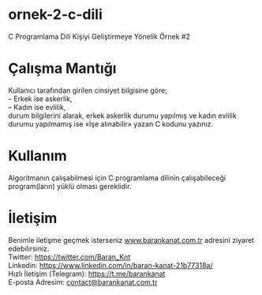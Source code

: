 # ornek-2-c-dili
C Programlama Dili Kişiyi Geliştirmeye Yönelik Örnek #2

# Çalışma Mantığı
Kullanıcı tarafından girilen cinsiyet bilgisine göre;<br>
– Erkek ise askerlik,<br>
– Kadın ise evlilik,<br>
durum bilgilerini alarak, erkek askerlik durumu yapılmış ve
kadın evlilik durumu yapılmamış ise «İşe alınabilir» yazan C
kodunu yazınız.

# Kullanım
Algoritmanın çalışabilmesi için C programlama dilinin çalışabileceği program(ların) yüklü olması gereklidir.

# İletişim
Benimle iletişme geçmek isterseniz www.barankanat.com.tr adresini ziyaret edebilirsiniz.                          
Twitter: https://twitter.com/Baran_Knt                          
Linkedin: https://www.linkedin.com/in/baran-kanat-21b77318a/                          
Hızlı İletişim (Telegram): https://t.me/barankanat                          
E-posta Adresim: contact@barankanat.com.tr

